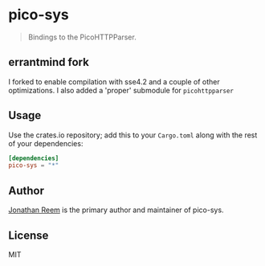 # pico-sys

> Bindings to the PicoHTTPParser.

## errantmind fork

I forked to enable compilation with sse4.2 and a couple of other optimizations. I also added a 'proper' submodule for `picohttpparser`

## Usage

Use the crates.io repository; add this to your `Cargo.toml` along
with the rest of your dependencies:

```toml
[dependencies]
pico-sys = "*"
```

## Author

[Jonathan Reem](https://medium.com/@jreem) is the primary author and maintainer of pico-sys.

## License

MIT

